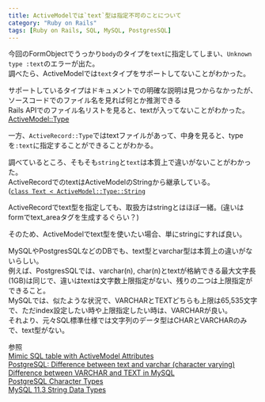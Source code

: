 ```yaml
---
title: ActiveModelでは`text`型は指定不可のことについて
category: "Ruby on Rails"
tags: [Ruby on Rails, SQL, MySQL, PostgresSQL]
---
```


今回のFormObjectでうっかり`body`のタイプを`text`に指定してしまい、`Unknown type :text`のエラーが出た。  
調べたら、ActiveModelでは`text`タイプをサポートしてないことがわかった。

サポートしているタイプはドキュメントでの明確な説明は見つからなかったが、ソースコードでのファイル名を見れば何とか推測できる  
Rails APIでのファイル名リストを見ると、textが入ってないことがわかった。
[ActiveModel::Type](https://api.rubyonrails.org/classes/ActiveModel/Type.html)

一方、`ActiveRecord::Type`ではtextファイルがあって、中身を見ると、typeを`:text`に指定することができることがわかる。

調べているところ、そもそも`string`と`text`は本質上で違いがないことがわかった。  
ActiveRecordでのtextはActiveModelのStringから継承している。  
([`class Text < ActiveModel::Type::String`](https://github.com/rails/rails/blob/04972d9b9ef60796dc8f0917817b5392d61fcf09/activerecord/lib/active_record/type/text.rb)

ActiveRecordでtext型を指定しても、取扱方はstringとはほぼ一緒。(違いはformでtext_areaタグを生成するぐらい？)

そのため、ActiveModelでtext型を使いたい場合、単にstringにすれば良い。

MySQLやPostgresSQLなどのDBでも、text型とvarchar型は本質上の違いがないらしい。  
例えば、PostgresSQLでは、varchar(n), char(n)とtextが格納できる最大文字長(1GB)は同じで、違いはtextは文字数上限指定がない、残りの二つは上限指定ができること。  
MySQLでは、似たような状況で、VARCHARとTEXTどちらも上限は65,535文字で、ただindex設定したい時や上限指定したい時は、VARCHARが良い。  
それより、元々SQL標準仕様では文字列のデータ型はCHARとVARCHARのみで、text型がない。

参照  
[Mimic SQL table with ActiveModel Attributes](https://stackoverflow.com/questions/63910342/mimic-sql-table-with-activemodel-attributes)  
[PostgreSQL: Difference between text and varchar (character varying)](https://stackoverflow.com/questions/4848964/difference-between-text-and-varchar-character-varying)  
[Difference between VARCHAR and TEXT in MySQL](https://stackoverflow.com/questions/25300821/difference-between-varchar-and-text-in-mysql)  
[PostgreSQL Character Types](https://www.postgresql.org/docs/14/datatype-character.html)  
[MySQL 11.3 String Data Types](https://dev.mysql.com/doc/refman/5.7/en/string-types.html)
